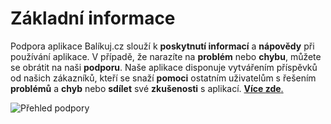﻿---
sidebar_position: 1
---

# Základní informace

Podpora aplikace Balíkuj.cz slouží k **poskytnutí informací** a **nápovědy** při používání aplikace. V případě, že narazíte na **problém** nebo **chybu**, můžete se obrátit na naši **podporu**.
Naše aplikace disponuje vytvářením příspěvků od našich zákazníků, kteří se snaží **pomoci** ostatním uživatelům s řešením **problémů** a **chyb** nebo **sdílet** své **zkušenosti** s aplikací. [**Více zde**.](/docs/documentation/settings/support/discussion.md)


![Přehled podpory](/img/settings/support/support-overview.png)
